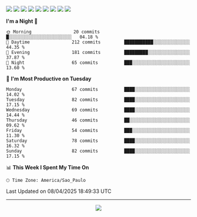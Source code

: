 <p>
  <img src="https://img.shields.io/badge/go-%2300ADD8.svg?style=for-the-badge&logo=go&logoColor=white">
  <img src="https://img.shields.io/badge/typescript-%23007ACC.svg?style=for-the-badge&logo=typescript&logoColor=white">
  <img src="https://img.shields.io/badge/node.js-6DA55F?style=for-the-badge&logo=node.js&logoColor=white">
  <img src="https://img.shields.io/badge/python-3670A0?style=for-the-badge&logo=python&logoColor=ffdd54">
  <img src="https://img.shields.io/badge/Laravel-FF2D20?style=for-the-badge&logo=laravel&logoColor=white">
  <img src="https://img.shields.io/badge/html5-%23E34F26.svg?style=for-the-badge&logo=html5&logoColor=white">
  <img src="https://img.shields.io/badge/css3-%231572B6.svg?style=for-the-badge&logo=css3&logoColor=white">
  <img src="https://img.shields.io/badge/tailwindcss-%2338B2AC.svg?style=for-the-badge&logo=tailwind-css&logoColor=white">
  <img src="https://img.shields.io/badge/AWS-%23FF9900.svg?style=for-the-badge&logo=amazon-aws&logoColor=white">
</p>

<!--START_SECTION:waka-->
**I'm a Night 🦉** 

```text
🌞 Morning                20 commits          █░░░░░░░░░░░░░░░░░░░░░░░░   04.18 % 
🌆 Daytime                212 commits         ███████████░░░░░░░░░░░░░░   44.35 % 
🌃 Evening                181 commits         █████████░░░░░░░░░░░░░░░░   37.87 % 
🌙 Night                  65 commits          ███░░░░░░░░░░░░░░░░░░░░░░   13.60 % 
```
📅 **I'm Most Productive on Tuesday** 

```text
Monday                   67 commits          ████░░░░░░░░░░░░░░░░░░░░░   14.02 % 
Tuesday                  82 commits          ████░░░░░░░░░░░░░░░░░░░░░   17.15 % 
Wednesday                69 commits          ████░░░░░░░░░░░░░░░░░░░░░   14.44 % 
Thursday                 46 commits          ██░░░░░░░░░░░░░░░░░░░░░░░   09.62 % 
Friday                   54 commits          ███░░░░░░░░░░░░░░░░░░░░░░   11.30 % 
Saturday                 78 commits          ████░░░░░░░░░░░░░░░░░░░░░   16.32 % 
Sunday                   82 commits          ████░░░░░░░░░░░░░░░░░░░░░   17.15 % 
```


📊 **This Week I Spent My Time On** 

```text
🕑︎ Time Zone: America/Sao_Paulo
```


 Last Updated on 08/04/2025 18:49:33 UTC
<!--END_SECTION:waka-->

---
<p align="center">
  <img src="https://visitcount.itsvg.in/api?id=OrlatoDev&icon=0&color=12">
</p>

